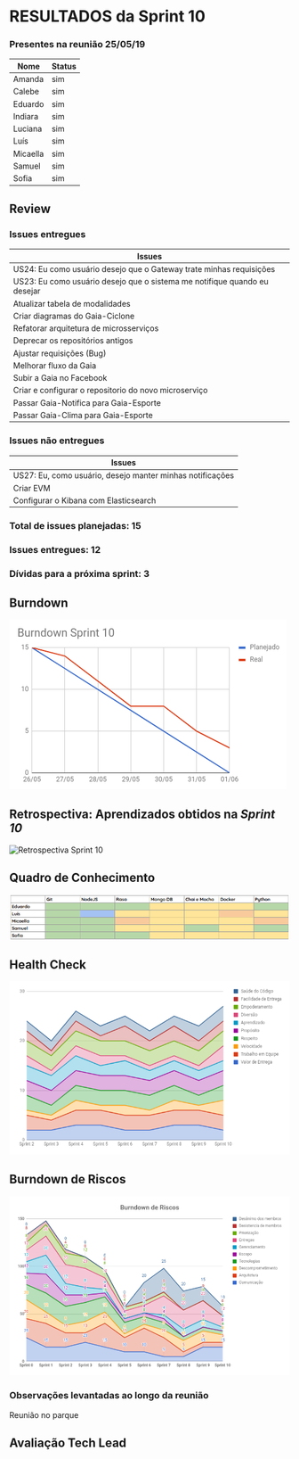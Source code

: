 # RESULTADOS da Sprint 10

### Presentes na reunião 25/05/19

| Nome | Status |
| --------- | -------- |
| Amanda | sim |
| Calebe | sim |
| Eduardo | sim |
| Indiara | sim |
| Luciana | sim |
| Luís | sim |
| Micaella | sim |
| Samuel | sim |
| Sofia | sim |


## Review

### Issues entregues

| Issues | 
| --------- |
| US24: Eu como usuário desejo que o Gateway trate minhas requisições | 
| US23: Eu como usuário desejo que o sistema me notifique quando eu desejar |
| Atualizar tabela de modalidades |
| Criar diagramas do Gaia-Ciclone | 
| Refatorar arquitetura de microsserviços |
| Deprecar os repositórios antigos |
| Ajustar requisições (Bug) |
| Melhorar fluxo da Gaia |
| Subir a Gaia no Facebook |
| Criar e configurar o repositorio do novo microserviço |
| Passar Gaia-Notifica para Gaia-Esporte |
| Passar Gaia-Clima para Gaia-Esporte |


### Issues não entregues 

| Issues | 
| --------- | 
| US27: Eu, como usuário, desejo manter minhas notificações |
| Criar EVM | 
| Configurar o Kibana com Elasticsearch | 

### Total de issues planejadas: 15

### Issues entregues: 12

### Dívidas para a próxima sprint: 3


## Burndown


![Burndown Sprint 10](../../assets/imgs/burndown/Burndown-Sprint10.png)


## Retrospectiva: Aprendizados obtidos na *Sprint 10* 

![Retrospectiva Sprint 10](../../assets/imgs/retrospectiva/)


## Quadro de Conhecimento 

![Quadro de Conhecimento Sprint 5](../../assets/imgs/conhecimento/conhecimento-s10.png)


## Health Check 

![Health Check Sprint 5](../../assets/imgs/healthcheck/healthcheck-s10.png)

## Burndown de Riscos 

![Burndown de Riscos 5](../../assets/imgs/riscos/riscos10.png)


### Observações levantadas ao longo da reunião

Reunião no parque

## Avaliação Tech Lead

